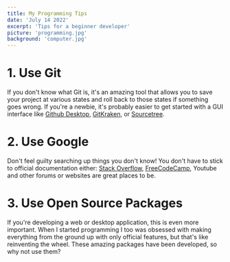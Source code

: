 ```yaml
---
title: My Programming Tips
date: 'July 14 2022'
excerpt: 'Tips for a beginner developer'
picture: 'programming.jpg'
background: 'computer.jpg'
---
```

# 1. Use Git
If you don't know what Git is, it's an amazing tool that allows you to save your project at various states and roll back to those states if something goes wrong. If you're a newbie, it's probably easier to get started with a GUI interface like [Github Desktop](https://desktop.github.com/), [GitKraken](https://www.gitkraken.com/), or [Sourcetree](https://www.sourcetreeapp.com/).
# 2. Use Google
Don't feel guilty searching up things you don't know! You don't have to stick to official documentation either: [Stack Overflow](https://stackoverflow.com/), [FreeCodeCamp](https://www.freecodecamp.org/), Youtube and other forums or websites are great places to be.
# 3. Use Open Source Packages
If you're developing a web or desktop application, this is even more important. When I started programming I too was obsessed with making everything from the ground up with only official features, but that's like reinventing the wheel. These amazing packages have been developed, so why not use them?